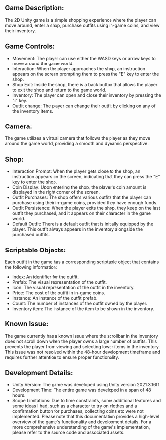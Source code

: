 ## Game Description:
The 2D Unity game is a simple shopping experience where the player can move around, enter a shop, purchase outfits using in-game coins, and view their inventory.

## Game Controls:
* Movement: The player can use either the WASD keys or arrow keys to move around the game world.
* Interaction: When the player approaches the shop, an instruction appears on the screen prompting them to press the "E" key to enter the shop.
* Shop Exit: Inside the shop, there is a back button that allows the player to exit the shop and return to the game world.
* Inventory: The player can open and close their inventory by pressing the "I" key.
* Outfit change: The player can change their outfit by clicking on any of the inventory items.
## Camera:
The game utilizes a virtual camera that follows the player as they move around the game world, providing a smooth and dynamic perspective.

## Shop:
* Interaction Prompt: When the player gets close to the shop, an instruction appears on the screen, indicating that they can press the "E" key to enter the shop.
* Coin Display: Upon entering the shop, the player's coin amount is displayed in the right corner of the screen.
* Outfit Purchases: The shop offers various outfits that the player can purchase using their in-game coins, provided they have enough funds.
* Outfit Persistence: When the player exits the shop, they keep on the last outfit they purchased, and it appears on their character in the game world.
* Default Outfit: There is a default outfit that is initially equipped by the player. This outfit always appears in the inventory alongside the purchased outfits.
## Scriptable Objects:
Each outfit in the game has a corresponding scriptable object that contains the following information:

* Index: An identifier for the outfit.
* Prefab: The visual representation of the outfit.
* Icon: The visual representation of the outfit in the inventory.
* Price: The cost of the outfit in in-game coins.
* Instance: An instance of the outfit prefab.
* Count: The number of instances of the outfit owned by the player.
* Inventory item: The instance of the item to be shown in the inventory.
## Known Issue:
The game currently has a known issue where the scrollbar in the inventory does not scroll down when the player owns a large number of outfits. This prevents the player from viewing and selecting lower items in the inventory. This issue was not resolved within the 48-hour development timeframe and requires further attention to ensure proper functionality. 
## Development Details:
* Unity Version: The game was developed using Unity version 2021.3.16f1.
* Development Time: The entire game was developed in a span of 48 hours.
* Scope Limitations: Due to time constraints, some additional features and some ideas I had, such as a character to try on clothes and a confirmation button for purchases, collecting coins etc were not implemented.
Please note that this documentation provides a high-level overview of the game's functionality and development details. For a more comprehensive understanding of the game's implementation, please refer to the source code and associated assets.
